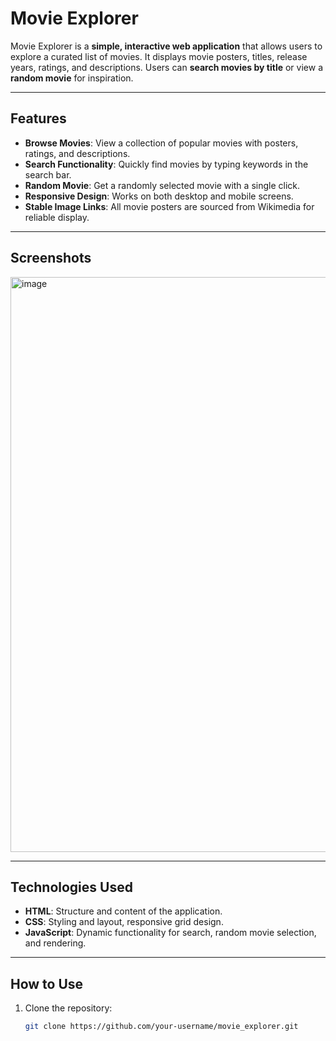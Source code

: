 ﻿# Movie Explorer 

Movie Explorer is a **simple, interactive web application** that allows users to explore a curated list of movies. It displays movie posters, titles, release years, ratings, and descriptions. Users can **search movies by title** or view a **random movie** for inspiration.

---

## Features

- **Browse Movies**: View a collection of popular movies with posters, ratings, and descriptions.
- **Search Functionality**: Quickly find movies by typing keywords in the search bar.
- **Random Movie**: Get a randomly selected movie with a single click.
- **Responsive Design**: Works on both desktop and mobile screens.
- **Stable Image Links**: All movie posters are sourced from Wikimedia for reliable display.

---

## Screenshots

<img width="1876" height="920" alt="image" src="https://github.com/user-attachments/assets/cc532ef8-977c-4bf1-8ce4-8d89bc0b3071" />


---

## Technologies Used

- **HTML**: Structure and content of the application.
- **CSS**: Styling and layout, responsive grid design.
- **JavaScript**: Dynamic functionality for search, random movie selection, and rendering.

---

## How to Use

1. Clone the repository:
   ```bash
   git clone https://github.com/your-username/movie_explorer.git



